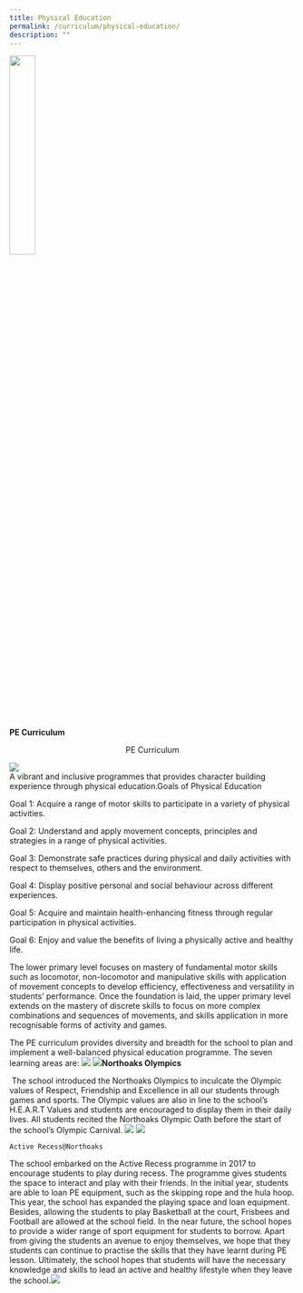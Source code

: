 ```yaml
---
title: Physical Education
permalink: /curriculum/physical-education/
description: ""
---
```

<img src="/images/pe1.png" style="width:30%">

<p style=“text-align:center;“> <strong>PE Curriculum</strong></p>
<p style="text-align: center"> PE Curriculum
	
![](/images/pe2.png)
<br>A vibrant and inclusive programmes that provides character building experience through physical education.Goals of Physical Education

Goal 1: Acquire a range of motor skills to participate in a variety of physical activities.

Goal 2: Understand and apply movement concepts, principles and strategies in a range of physical activities.

Goal 3: Demonstrate safe practices during physical and daily activities with respect to themselves, others and the environment.

Goal 4: Display positive personal and social behaviour across different experiences.

Goal 5: Acquire and maintain health-enhancing fitness through regular participation in physical activities.

Goal 6: Enjoy and value the benefits of living a physically active and healthy life.

  

The lower primary level focuses on mastery of fundamental motor skills such as locomotor, non-locomotor and manipulative skills with application of movement concepts to develop efficiency, effectiveness and versatility in students’ performance. Once the foundation is laid, the upper primary level extends on the mastery of discrete skills to focus on more complex combinations and sequences of movements, and skills application in more recognisable forms of activity and games. 

  

The PE curriculum provides diversity and breadth for the school to plan and implement a well-balanced physical education programme. The seven learning areas are:
	![](/images/pe3.png)	![](/images/pe4.png)**Northoaks Olympics**

 The school introduced the Northoaks Olympics to inculcate the Olympic values of Respect, Friendship and Excellence in all our students through games and sports. The Olympic values are also in line to the school’s H.E.A.R.T Values and students are encouraged to display them in their daily lives. All students recited the Northoaks Olympic Oath before the start of the school’s Olympic Carnival.
		![](/images/pe5.png)	![](/images/pe6.png)
	
	Active Recess@Northoaks

The school embarked on the Active Recess programme in 2017 to encourage students to play during recess. The programme gives students the space to interact and play with their friends. In the initial year, students are able to loan PE equipment, such as the skipping rope and the hula hoop. This year, the school has expanded the playing space and loan equipment. Besides, allowing the students to play Basketball at the court, Frisbees and Football are allowed at the school field. In the near future, the school hopes to provide a wider range of sport equipment for students to borrow. Apart from giving the students an avenue to enjoy themselves, we hope that they students can continue to practise the skills that they have learnt during PE lesson. Ultimately, the school hopes that students will have the necessary knowledge and skills to lead an active and healthy lifestyle when they leave the school.![](/images/pe7.png)
